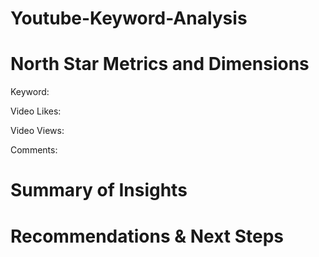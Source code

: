 # Youtube-Keyword-Analysis

# North Star Metrics and Dimensions
Keyword:

Video Likes:

Video Views:

Comments: 
# Summary of Insights

# Recommendations & Next Steps
